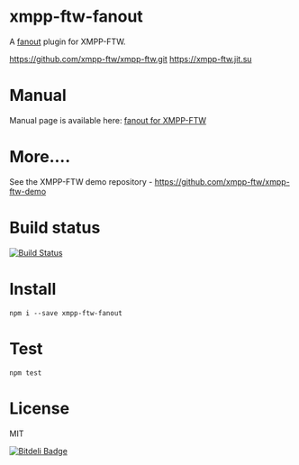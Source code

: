 xmpp-ftw-fanout
====================

A [fanout](http://fanout.io) plugin for XMPP-FTW.

https://github.com/xmpp-ftw/xmpp-ftw.git
https://xmpp-ftw.jit.su

# Manual

Manual page is available here: [fanout for XMPP-FTW](https://xmpp-ftw.jit.su/manual/extensions#fanout)

# More....

See the XMPP-FTW demo repository - https://github.com/xmpp-ftw/xmpp-ftw-demo

# Build status

[![Build Status](https://secure.travis-ci.org/fanout/xmpp-ftw-fanout.png)](http://travis-ci.org/fanout/xmpp-ftw-fanout)

# Install

```
npm i --save xmpp-ftw-fanout
```

# Test

```
npm test
```

# License

MIT


[![Bitdeli Badge](https://d2weczhvl823v0.cloudfront.net/xmpp-ftw/xmpp-ftw-fanout/trend.png)](https://bitdeli.com/free "Bitdeli Badge")

